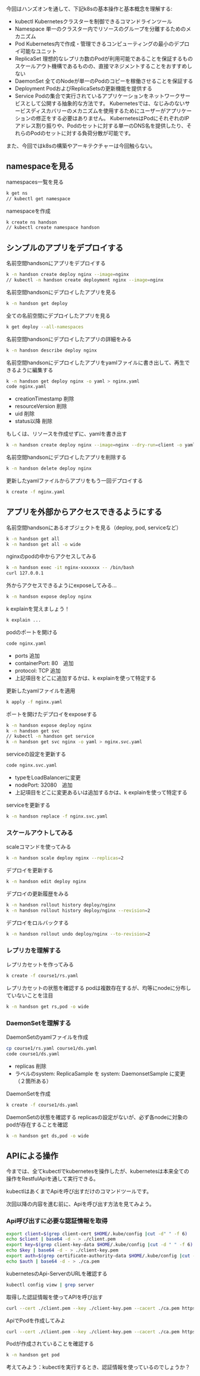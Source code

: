 今回はハンズオンを通して、下記k8sの基本操作と基本概念を理解する:

* kubectl
    Kubernetesクラスターを制御できるコマンドラインツール
* Namespace
    単一のクラスター内でリソースのグループを分離するためのメカニズム
* Pod
    Kubernetes内で作成・管理できるコンピューティングの最小のデプロイ可能なユニット
* ReplicaSet
    理想的なレプリカ数のPodが利用可能であることを保証するもの
    スケールアウト機構であるものの、直接マネジメントすることをおすすめしない
* DaemonSet
    全てのNodeが単一のPodのコピーを稼働させることを保証する
* Deployment
    PodおよびReplicaSetsの更新機能を提供する
* Service
    Podの集合で実行されているアプリケーションをネットワークサービスとして公開する抽象的な方法です。
    Kubernetesでは、なじみのないサービスディスカバリーのメカニズムを使用するためにユーザーがアプリケーションの修正をする必要はありません。 KubernetesはPodにそれぞれのIPアドレス割り振りや、Podのセットに対する単一のDNS名を提供したり、それらのPodのセットに対する負荷分散が可能です。


また、今回ではk8sの構築やアーキテクチャーは今回触らない。


## namespaceを見る
namespaces一覧を見る

```bash
k get ns
// kubectl get namespace
```

namespaceを作成

```bash
k create ns handson
// kubectl create namespace handson
```

## シンプルのアプリをデプロイする
名前空間handsonにアプリをデプロイする

```bash
k -n handson create deploy nginx --image=nginx
// kubectl -n handson create deployment nginx --image=nginx
```
名前空間handsonにデプロイしたアプリを見る

```bash
k -n handson get deploy
```
全ての名前空間にデプロイしたアプリを見る

```bash
k get deploy --all-namespaces
```
名前空間handsonにデプロイしたアプリの詳細をみる

```bash
k -n handson describe deploy nginx
```
名前空間handsonにデプロイしたアプリをyamlファイルに書き出して、再生できるように編集する

```bash
k -n handson get deploy nginx -o yaml > nginx.yaml
code nginx.yaml
```
* creationTimestamp 削除
* resourceVersion 削除
* uid 削除
* status以降 削除

もしくは、リソースを作成せずに、yamlを書き出す

```bash
k -n handson create deploy nginx --image=nginx --dry-run=client -o yaml > nginx.yaml
```

名前空間handsonにデプロイしたアプリを削除する
```bash
k -n handson delete deploy nginx
```
更新したyamlファイルからアプリをもう一回デプロイする

```bash
k create -f nginx.yaml
```

## アプリを外部からアクセスできるようにする
名前空間handsonにあるオブジェクトを見る（deploy, pod, serviceなど）

```bash
k -n handson get all
k -n handson get all -o wide
```

nginxのpodの中からアクセスしてみる

```bash
k -n handson exec -it nginx-xxxxxxx -- /bin/bash
curl 127.0.0.1
```

外からアクセスできるようにexposeしてみる...

```bash
k -n handson expose deploy nginx
```

k explainを覚えましょう！

```bash
k explain ...
```

podのポートを開ける

```bash
code nginx.yaml
```
* ports 追加
* containerPort: 80　追加
* protocol: TCP 追加
* 上記項目をどこに追加するかは、k explainを使って特定する

更新したyamlファイルを適用

```bash
k apply -f nginx.yaml
```
ポートを開けたデプロイをexposeする

```bash
k -n handson expose deploy nginx
k -n handson get svc
// kubectl -n handson get service
k -n handson get svc nginx -o yaml > nginx.svc.yaml
```
serviceの設定を更新する

```bash
code nginx.svc.yaml
```
* typeをLoadBalancerに変更
* nodePort: 32080　追加
* 上記項目をどこに変更あるいは追加するかは、k explainを使って特定する

serviceを更新する

```bash
k -n handson replace -f nginx.svc.yaml
```


### スケールアウトしてみる
scaleコマンドを使ってみる

```bash
k -n handson scale deploy nginx --replicas=2
```
デプロイを更新する

```bash
k -n handson edit deploy nginx
```
デプロイの更新履歴をみる

```bash
k -n handson rollout history deploy/nginx
k -n handson rollout history deploy/nginx --revision=2
```
デプロイをロルバックする

```bash
k -n handson rollout undo deploy/nginx --to-revision=2
```

### レプリカを理解する
レプリカセットを作ってみる

```bash
k create -f course1/rs.yaml
```

レプリカセットの状態を確認する
podは複数存在するが、均等にnodeに分布していないことを注目
```bash
k -n handson get rs,pod -o wide
```

### DaemonSetを理解する
DaemonSetのyamlファイルを作成

```bash
cp course1/rs.yaml course1/ds.yaml
code course1/ds.yaml
```
* replicas 削除
* ラベルのsystem: ReplicaSample を system: DaemonsetSample に変更（２箇所ある）

DaemonSetを作成

```bash
k create -f course1/ds.yaml
```

DaemonSetの状態を確認する
replicasの設定がないが、必ず各nodeに対象のpodが存在することを確認
```bash
k -n handson get ds,pod -o wide
```

## APIによる操作
今までは、全てkubectlでkubernetesを操作したが、kubernetesは本来全ての操作をRestfulApiを通して実行できる。

kubectlはあくまでApiを呼び出すだけのコマンドツールです。

次回以降の内容を進む前に、Apiを呼び出す方法を見てみよう。

### Api呼び出すに必要な認証情報を取得

```bash
export client=$(grep client-cert $HOME/.kube/config |cut -d" " -f 6)
echo $client | base64 -d - > ./client.pem
export key=$(grep client-key-data $HOME/.kube/config |cut -d " " -f 6)
echo $key | base64 -d - > ./client-key.pem
export auth=$(grep certificate-authority-data $HOME/.kube/config |cut -d " " -f 6)
echo $auth | base64 -d - > ./ca.pem
```

kubernetesのApi-ServerのURLを確認する

```bash
kubectl config view | grep server
```

取得した認証情報を使ってAPIを呼び出す

```bash
curl --cert ./client.pem --key ./client-key.pem --cacert ./ca.pem https://0.0.0.0:6443/api/v1/pods
```

ApiでPodを作成してみよ

```bash
curl --cert ./client.pem --key ./client-key.pem --cacert ./ca.pem https://0.0.0.0:6443/api/v1/namespaces/handson/pods -X POST -H 'Content-Type: application/json' -d@course1/pod.json
```

Podが作成されていることを確認する

```bash
k -n handson get pod
```

考えてみよう：kubectlを実行するとき、認証情報を使っているのでしょうか？
